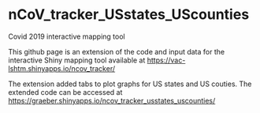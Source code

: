 # nCoV_tracker_USstates_UScounties
 
Covid 2019 interactive mapping tool

This github page is an extension of the code and input data for the interactive Shiny mapping tool available at https://vac-lshtm.shinyapps.io/ncov_tracker/

The extension added tabs to plot graphs for US states and US couties.
The extended code can be accessed at https://graeber.shinyapps.io/ncov_tracker_usstates_uscounties/ 
